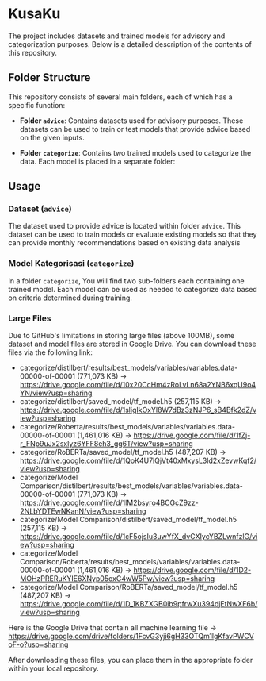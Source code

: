 # KusaKu 

The project includes datasets and trained models for advisory and categorization purposes. Below is a detailed description of the contents of this repository.

## Folder Structure

This repository consists of several main folders, each of which has a specific function:

- **Folder `advice`**: Contains datasets used for advisory purposes. These datasets can be used to train or test models that provide advice based on the given inputs.

- **Folder `categorize`**: Contains two trained models used to categorize the data. Each model is placed in a separate folder:

## Usage

### Dataset (`advice`)

The dataset used to provide advice is located within folder `advice`. This dataset can be used to train models or evaluate existing models so that they can provide monthly recommendations based on existing data analysis

### Model Kategorisasi (`categorize`)

In a folder `categorize`, You will find two sub-folders each containing one trained model. Each model can be used as needed to categorize data based on criteria determined during training.

### Large Files

Due to GitHub's limitations in storing large files (above 100MB), some dataset and model files are stored in Google Drive. You can download these files via the following link:

- categorize/distilbert/results/best_models/variables/variables.data-00000-of-00001 (771,073 KB) -> https://drive.google.com/file/d/10x20CcHm4zRoLvLn68a2YNB6xqU9o4YN/view?usp=sharing
- categorize/distilbert/saved_model/tf_model.h5 (257,115 KB) -> https://drive.google.com/file/d/1sligIkOxYl8W7dBz3zNJP6_sB4Bfk2dZ/view?usp=sharing
- categorize/Roberta/results/best_models/variables/variables.data-00000-of-00001 (1,461,016 KB) -> https://drive.google.com/file/d/1fZj-r_FNp9uJx2sxlyz6YFF8eh3_gg6T/view?usp=sharing
- categorize/RoBERTa/saved_model/tf_model.h5 (487,207 KB) -> https://drive.google.com/file/d/1QoK4U7lQjVt40xMxysL3ld2xZevwKqf2/view?usp=sharing
- categorize/Model Comparison/distilbert/results/best_models/variables/variables.data-00000-of-00001 (771,073 KB)  -> https://drive.google.com/file/d/1lM2bsyro4BCGcZ9zz-2NLbYDTEwNKanN/view?usp=sharing
- categorize/Model Comparison/distilbert/saved_model/tf_model.h5 (257,115 KB) -> https://drive.google.com/file/d/1cF5ojsIu3uwYfX_dvCXIycYBZLwnfzlG/view?usp=sharing
- categorize/Model Comparison/Roberta/results/best_models/variables/variables.data-00000-of-00001 (1,461,016 KB) -> https://drive.google.com/file/d/1D2-MOHzPRERuKYIE6XNyp05oxC4wW5Pw/view?usp=sharing
- categorize/Model Comparison/RoBERTa/saved_model/tf_model.h5 (487,207 KB) ->  https://drive.google.com/file/d/1D_1KBZXGB0ib9pfrwXu394djEtNwXF6b/view?usp=sharing 

Here is the Google Drive that contain all machine learning file -> https://drive.google.com/drive/folders/1FcvG3yji6gH33OTQm1lgKfavPWCVoF-o?usp=sharing

After downloading these files, you can place them in the appropriate folder within your local repository.
